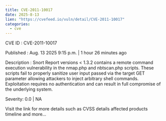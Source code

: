 ```yaml
--- 
title: CVE-2011-10017
date: 2025-8-13
lien: "https://cvefeed.io/vuln/detail/CVE-2011-10017"
categories:
  - cve
---
```


CVE ID : CVE-2011-10017

Published :  Aug. 13
2025
9:15 p.m. | 1 hour
26 minutes ago

Description : Snort Report versions < 1.3.2 contains a remote command execution vulnerability in the nmap.php and nbtscan.php scripts. These scripts fail to properly sanitize user input passed via the target GET parameter
allowing attackers to inject arbitrary shell commands. Exploitation requires no authentication and can result in full compromise of the underlying system.

Severity: 0.0 | NA

Visit the link for more details
such as CVSS details
affected products
timeline
and more...
